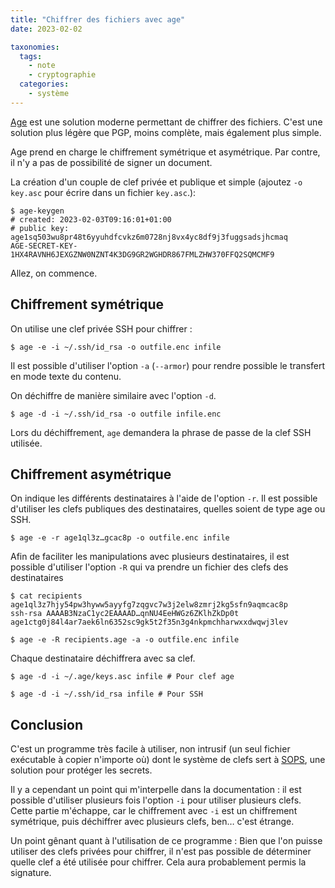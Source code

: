 ```yaml
---
title: "Chiffrer des fichiers avec age"
date: 2023-02-02

taxonomies:
  tags:
    - note
    - cryptographie
  categories:
    - système
---
```

[Age](https://github.com/FiloSottile/age) est une solution moderne permettant de chiffrer des fichiers. C'est une solution plus légère que PGP, moins complète, mais également plus simple.

Age prend en charge le chiffrement symétrique et asymétrique. Par contre, il n'y a pas de possibilité de signer un document.

La création d'un couple de clef privée et publique et simple (ajoutez `-o key.asc` pour écrire dans un fichier `key.asc`.): 

    $ age-keygen 
    # created: 2023-02-03T09:16:01+01:00
    # public key: age1sq503wu8pr48t6yyuhdfcvkz6m0728nj8vx4yc8df9j3fuggsadsjhcmaq
    AGE-SECRET-KEY-1HX4RAVNH6JEXGZNW0NZNT4K3DG9GR2WGHDR867FMLZHW370FFQ2SQMCMF9

Allez, on commence.

## Chiffrement symétrique

On utilise une clef privée SSH pour chiffrer :

    $ age -e -i ~/.ssh/id_rsa -o outfile.enc infile

Il est possible d'utiliser l'option `-a` (`--armor`) pour rendre possible le transfert en mode texte du contenu.

On déchiffre de manière similaire avec l'option `-d`.

    $ age -d -i ~/.ssh/id_rsa -o outfile infile.enc

Lors du déchiffrement, `age` demandera la phrase de passe de la clef SSH utilisée.

## Chiffrement asymétrique

On indique les différents destinataires à l'aide de l'option `-r`. Il est possible d'utiliser les clefs publiques des destinataires, quelles soient de type age ou SSH.

    $ age -e -r age1ql3z…gcac8p -o outfile.enc infile

Afin de faciliter les manipulations avec plusieurs destinataires, il est possible d'utiliser l'option `-R` qui va prendre un fichier des clefs des destinataires

    $ cat recipients 
    age1ql3z7hjy54pw3hyww5ayyfg7zqgvc7w3j2elw8zmrj2kg5sfn9aqmcac8p
    ssh-rsa AAAAB3NzaC1yc2EAAAAD…qnNU4EeHWGz6ZKlhZkDp0t
    age1ctg0j84l4ar7aek6ln6352sc9gk5t2f35n3g4nkpmchharwxxdwqwj3lev

    $ age -e -R recipients.age -a -o outfile.enc infile

Chaque destinataire déchiffrera avec sa clef.

    $ age -d -i ~/.age/keys.asc infile # Pour clef age 

    $ age -d -i ~/.ssh/id_rsa infile # Pour SSH

## Conclusion

C'est un programme très facile à utiliser, non intrusif (un seul fichier exécutable à copier n'importe où) dont le système de clefs sert à [SOPS](https://github.com/mozilla/sops), une solution pour protéger les secrets.

Il y a cependant un point qui m'interpelle dans la documentation : il est possible d'utiliser plusieurs fois l'option `-i` pour utiliser plusieurs clefs. Cette partie m'échappe, car le chiffrement avec `-i` est un chiffrement symétrique, puis déchiffrer avec plusieurs clefs, ben… c'est étrange.

Un point gênant quant à l'utilisation de ce programme : Bien que l'on puisse utiliser des clefs privées pour chiffrer, il n'est pas possible de déterminer quelle clef a été utilisée pour chiffrer. Cela aura probablement permis la signature.